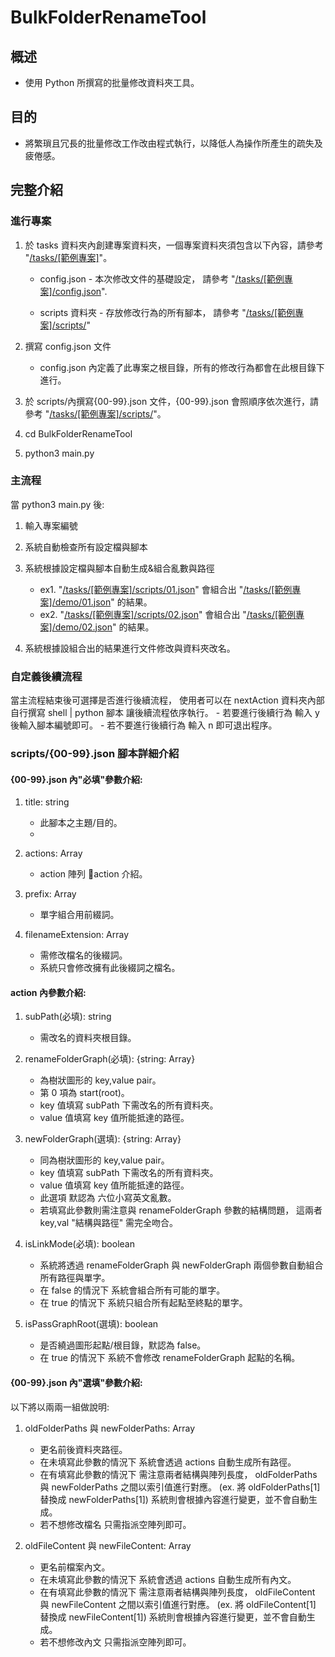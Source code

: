 # BulkFolderRenameTool

## 概述
- 使用 Python 所撰寫的批量修改資料夾工具。

## 目的
- 將繁瑣且冗長的批量修改工作改由程式執行，以降低人為操作所產生的疏失及疲倦感。

## 完整介紹

### 進行專案
1. 於 tasks 資料夾內創建專案資料夾，一個專案資料夾須包含以下內容，請參考 "[/tasks/[範例專案]](http://35.234.5.205:30000/tools/bulkfolderrenametool/-/tree/master/tasks/%5B%E7%AF%84%E4%BE%8B%E5%B0%88%E6%A1%88%5D)"。
     - config.json - 本次修改文件的基礎設定，
     請參考 "[/tasks/[範例專案]/config.json](http://35.234.5.205:30000/tools/bulkfolderrenametool/-/blob/master/tasks/%5B%E7%AF%84%E4%BE%8B%E5%B0%88%E6%A1%88%5D/config.json)". 
     
     - scripts 資料夾 - 存放修改行為的所有腳本，
     請參考 "[/tasks/[範例專案]/scripts/](http://35.234.5.205:30000/tools/bulkfolderrenametool/-/tree/master/tasks/%5B%E7%AF%84%E4%BE%8B%E5%B0%88%E6%A1%88%5D/scripts)"  

2. 撰寫 config.json 文件  

     - config.json 內定義了此專案之根目錄，所有的修改行為都會在此根目錄下進行。  

3. 於 scripts/內撰寫{00-99}.json 文件，{00-99}.json 會照順序依次進行，請參考 "[/tasks/[範例專案]/scripts/](http://35.234.5.205:30000/tools/bulkfolderrenametool/-/tree/master/tasks/%5B%E7%AF%84%E4%BE%8B%E5%B0%88%E6%A1%88%5D/scripts)"。
4. cd BulkFolderRenameTool  

5. python3 main.py  


### 主流程

當 python3 main.py 後:
1. 輸入專案編號  

2. 系統自動檢查所有設定檔與腳本  
3. 系統根據設定檔與腳本自動生成&組合亂數與路徑
     * ex1.
   "[/tasks/[範例專案]/scripts/01.json](http://35.234.5.205:30000/tools/bulkfolderrenametool/-/blob/master/tasks/%5B%E7%AF%84%E4%BE%8B%E5%B0%88%E6%A1%88%5D/scripts/01.json)" 會組合出
   "[/tasks/[範例專案]/demo/01.json](http://35.234.5.205:30000/tools/bulkfolderrenametool/-/blob/master/tasks/%5B%E7%AF%84%E4%BE%8B%E5%B0%88%E6%A1%88%5D/demo/01.json)" 的結果。
     * ex2.
   "[/tasks/[範例專案]/scripts/02.json](http://35.234.5.205:30000/tools/bulkfolderrenametool/-/blob/master/tasks/%5B%E7%AF%84%E4%BE%8B%E5%B0%88%E6%A1%88%5D/scripts/02.json)" 會組合出
   "[/tasks/[範例專案]/demo/02.json](http://35.234.5.205:30000/tools/bulkfolderrenametool/-/blob/master/tasks/%5B%E7%AF%84%E4%BE%8B%E5%B0%88%E6%A1%88%5D/demo/02.json)" 的結果。  
   
4. 系統根據設組合出的結果進行文件修改與資料夾改名。  

### 自定義後續流程

當主流程結束後可選擇是否進行後續流程，
使用者可以在 nextAction 資料夾內部自行撰寫 shell | python 腳本
讓後續流程依序執行。
     - 若要進行後續行為
  輸入 y 後輸入腳本編號即可。
     - 若不要進行後續行為
  輸入 n 即可退出程序。

### scripts/{00-99}.json 腳本詳細介紹

#### {00-99}.json 內"必填"參數介紹:
   1. title: string
      - 此腳本之主題/目的。  
      - 
   2. actions: Array<action>
      - action 陣列 action 介紹。  
     
   3. prefix: Array<string>
      - 單字組合用前綴詞。  
     
   4. filenameExtension: Array<string>
      - 需修改檔名的後綴詞。
      - 系統只會修改擁有此後綴詞之檔名。  
      
#### action 內參數介紹:  
   1. subPath(必填): string
      - 需改名的資料夾根目錄。  
     
   2. renameFolderGraph(必填): {string: Array<string>}
      - 為樹狀圖形的 key,value pair。  
      - 第 0 項為 start(root)。
      - key 值填寫 subPath 下需改名的所有資料夾。
      - value 值填寫 key 值所能抵達的路徑。  
     
   3. newFolderGraph(選填): {string: Array<string>}
      - 同為樹狀圖形的 key,value pair。
      - key 值填寫 subPath 下需改名的所有資料夾。
      - value 值填寫 key 值所能抵達的路徑。
      - 此選項 默認為 六位小寫英文亂數。
      - 若填寫此參數則需注意與 renameFolderGraph 參數的結構問題，
        這兩者 key,val "結構與路徑" 需完全吻合。  
     
   4. isLinkMode(必填): boolean
      - 系統將透過 renameFolderGraph 與 newFolderGraph 兩個參數自動組合所有路徑與單字。
      - 在 false 的情況下
        系統會組合所有可能的單字。
      - 在 true 的情況下
        系統只組合所有起點至終點的單字。 
     
   5. isPassGraphRoot(選填): boolean
      - 是否繞過圖形起點/根目錄，默認為 false。
      - 在 true 的情況下
        系統不會修改 renameFolderGraph 起點的名稱。  
     
#### {00-99}.json 內"選填"參數介紹:
   以下將以兩兩一組做說明:
   1. oldFolderPaths 與 newFolderPaths: Array<string>
      - 更名前後資料夾路徑。  
      - 在未填寫此參數的情況下
        系統會透過 actions 自動生成所有路徑。
      - 在有填寫此參數的情況下
        需注意兩者結構與陣列長度，
        oldFolderPaths 與 newFolderPaths 之間以索引值進行對應。
        (ex. 將 oldFolderPaths[1] 替換成 newFolderPaths[1])
        系統則會根據內容進行變更，並不會自動生成。
      - 若不想修改檔名 只需指派空陣列即可。  
     
   2. oldFileContent 與 newFileContent: Array<string>
      - 更名前檔案內文。  
      - 在未填寫此參數的情況下
        系統會透過 actions 自動生成所有內文。
      - 在有填寫此參數的情況下
        需注意兩者結構與陣列長度，
        oldFileContent 與 newFileContent 之間以索引值進行對應。
        (ex. 將 oldFileContent[1] 替換成 newFileContent[1])
        系統則會根據內容進行變更，並不會自動生成。
      - 若不想修改內文 只需指派空陣列即可。


